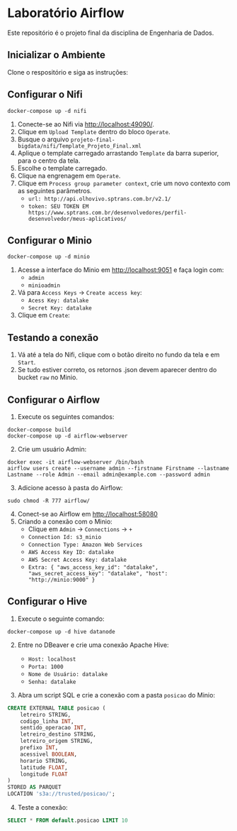 # Laboratório Airflow

Este repositório é o projeto final da disciplina de Engenharia de Dados.

## Inicializar o Ambiente

Clone o respositório e siga as instruções:

## Configurar o Nifi

```shell
docker-compose up -d nifi
```

1. Conecte-se ao Nifi via [http://localhost:49090/](http://localhost:49090/).
2. Clique em `Upload Template` dentro do bloco `Operate`.
3. Busque o arquivo `projeto-final-bigdata/nifi/Template_Projeto_Final.xml`
4. Aplique o template carregado arrastando `Template` da barra superior, para o centro da tela.
5. Escolhe o template carregado.
6. Clique na engrenagem em `Operate`.
7. Clique em `Process group parameter context`, crie um novo contexto com as seguintes parâmetros.
    - `url: http://api.olhovivo.sptrans.com.br/v2.1/`
    - `token: SEU TOKEN EM https://www.sptrans.com.br/desenvolvedores/perfil-desenvolvedor/meus-aplicativos/`

## Configurar o Minio

```shell
docker-compose up -d minio
```

1. Acesse a interface do Minio em [http://localhost:9051](http://localhost:9051) e faça login com:
    - `admin`
    - `minioadmin`
2. Vá para `Access Keys` -> `Create access key`:
    - `Acess Key: datalake`
    - `Secret Key: datalake`
3. Clique em `Create`:

## Testando a conexão

1. Vá até a tela do Nifi, clique com o botão direito no fundo da tela e em `Start`.
2. Se tudo estiver correto, os retornos .json devem aparecer dentro do bucket `raw` no Minio.

## Configurar o Airflow

1. Execute os seguintes comandos:

```shell
docker-compose build
docker-compose up -d airflow-webserver
```

2. Crie um usuário Admin:

```shell
docker exec -it airflow-webserver /bin/bash
airflow users create --username admin --firstname Firstname --lastname Lastname --role Admin --email admin@example.com --password admin
```

3. Adicione acesso à pasta do Airflow:

```shell
sudo chmod -R 777 airflow/
```

4. Conect-se ao Airflow em [http://localhost:58080](http://localhost:58080)
5. Criando a conexão com o Minio:
    - Clique em `Admin` -> `Connections` -> `+`
    - `Connection Id: s3_minio`
    - `Connection Type: Amazon Web Services`
    - `AWS Access Key ID: datalake`
    - `AWS Secret Access Key: datalake`
    - `Extra: { "aws_access_key_id": "datalake", "aws_secret_access_key": "datalake", "host": "http://minio:9000" }`

## Configurar o Hive

1. Execute o seguinte comando:

```shell
docker-compose up -d hive datanode
```

2. Entre no DBeaver e crie uma conexão Apache Hive:
    - `Host: localhost`
    - `Porta: 1000`
    - `Nome de Usuário: datalake`
    - `Senha: datalake`

3. Abra um script SQL e crie a conexão com a pasta `posicao` do Minio:

```sql
CREATE EXTERNAL TABLE posicao (
  	letreiro STRING,
	codigo_linha INT,
	sentido_operacao INT,
	letreiro_destino STRING,
	letreiro_origem STRING,
	prefixo INT,
	acessivel BOOLEAN,
	horario STRING,
	latitude FLOAT,
	longitude FLOAT
)
STORED AS PARQUET
LOCATION 's3a://trusted/posicao/';
```

4. Teste a conexão:

```sql
SELECT * FROM default.posicao LIMIT 10
```